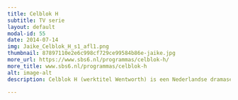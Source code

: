 ```yaml
---
title: Celblok H
subtitle: TV serie
layout: default
modal-id: 55
date: 2014-07-14
img: Jaike_Celblok_H_s1_afl1.png
thumbnail: 87897110e2e6c998cf729ce99584b86e-jaike.jpg
more_url: https://www.sbs6.nl/programmas/celblok-h/
more_title: www.sbs6.nl/programmas/celblok-h
alt: image-alt
description: Celblok H (werktitel Wentworth) is een Nederlandse dramaserie die draait om twee verschillende groepen gevangenen in een vrouwengevangenis. De productie is in handen van Willem Zijlstra. Celblok H werd voor het eerst uitgezonden op maandag 3 maart 2014 bij SBS 6. De serie is een Nederlandse bewerking van de Australische serie WentWorth.

---
```


